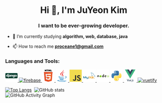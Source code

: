 
<!--
**proceane/proceane** is a ✨ _special_ ✨ repository because its `README.md` (this file) appears on your GitHub profile.

Here are some ideas to get you started:

- 🔭 I’m currently working on ...
- 🌱 I’m currently learning ...
- 👯 I’m looking to collaborate on ...
- 🤔 I’m looking for help with ...
- 💬 Ask me about ...
- 📫 How to reach me: ...
- 😄 Pronouns: ...
- ⚡ Fun fact: ...
-->

<!--### 👋 I want to be ever-growing developer. 👋-->
<h1 align="center">Hi 👋, I'm JuYeon Kim</h1>
<h3 align="center">I want to be ever-growing developer.</h3>

- 🌱 I’m currently studying **algorithm, web, database, java**

- 📫 How to reach me **proceane1@gmail.com**


<h3 align="left">Languages and Tools:</h3>
<p align="left"> <a href="https://www.djangoproject.com/" target="_blank"> <img src="https://raw.githubusercontent.com/devicons/devicon/master/icons/django/django-original.svg" alt="django" width="40" height="40"/> </a> <a href="https://firebase.google.com/" target="_blank"> <img src="https://www.vectorlogo.zone/logos/firebase/firebase-icon.svg" alt="firebase" width="40" height="40"/> </a> <a href="https://www.w3.org/html/" target="_blank"> <img src="https://raw.githubusercontent.com/devicons/devicon/master/icons/html5/html5-original-wordmark.svg" alt="html5" width="40" height="40"/> </a> <a href="https://www.java.com" target="_blank"> <img src="https://raw.githubusercontent.com/devicons/devicon/master/icons/java/java-original.svg" alt="java" width="40" height="40"/> </a> <a href="https://developer.mozilla.org/en-US/docs/Web/JavaScript" target="_blank"> <img src="https://raw.githubusercontent.com/devicons/devicon/master/icons/javascript/javascript-original.svg" alt="javascript" width="40" height="40"/> </a> <a href="https://www.mysql.com/" target="_blank"> <img src="https://raw.githubusercontent.com/devicons/devicon/master/icons/mysql/mysql-original-wordmark.svg" alt="mysql" width="40" height="40"/> </a> <a href="https://nodejs.org" target="_blank"> <img src="https://raw.githubusercontent.com/devicons/devicon/master/icons/nodejs/nodejs-original-wordmark.svg" alt="nodejs" width="40" height="40"/> </a> <a href="https://www.python.org" target="_blank"> <img src="https://raw.githubusercontent.com/devicons/devicon/master/icons/python/python-original.svg" alt="python" width="40" height="40"/> </a> <a href="https://vuejs.org/" target="_blank"> <img src="https://raw.githubusercontent.com/devicons/devicon/master/icons/vuejs/vuejs-original-wordmark.svg" alt="vuejs" width="40" height="40"/> </a> <a href="https://vuetifyjs.com/en/" target="_blank"> <img src="https://bestofjs.org/logos/vuetify.svg" alt="vuetify" width="40" height="40"/> </a> </p>

[![Top Langs](https://github-readme-stats.vercel.app/api/top-langs/?username=proceane)](https://github.com/anuraghazra/github-readme-stats)
&nbsp;![GitHub stats](https://github-readme-stats.vercel.app/api?username=proceane&theme=algolia)  
![GitHub Activity Graph](https://activity-graph.herokuapp.com/graph?username=proceane)  

<!--#### Stack
| stack | level | explanation |
|-------|-------|-------------|
|<img src="https://img.shields.io/badge/java-007396?style=flat-square&logo=java&logoColor=white"/>&nbsp;| Intermediate | using this language now in company I work for. |
|<img src="https://img.shields.io/badge/javaScript-F7DF1E?style=flat-square&logo=javaScript&logoColor=white"/><br><img src="https://img.shields.io/badge/jquery-0769AD?style=flat-square&logo=jquery&logoColor=white"/>&nbsp;|Beginner ~ Intermediate|using this language now in company I work for.|
|<img src="https://img.shields.io/badge/spring-6DB33F?style=flat-square&logo=spring&logoColor=white"/>&nbsp;|Beginner ~ Intermediate| using this language now in company I work for. |
|<img src="https://img.shields.io/badge/python-3776AB?style=flat-square&logo=python&logoColor=white"/>&nbsp;|Beginner ~ Intermediate| Self-study |
|<img src="https://img.shields.io/badge/django-092E20?style=flat-square&logo=django&logoColor=white"/>&nbsp;|Beginner| can make simple web application |
|<img src="https://img.shields.io/badge/nodejs-339933?style=flat-square&logo=nodejs&logoColor=white"/>&nbsp;|Beginner| |
|<img src="https://img.shields.io/badge/mysql-4479A1?style=flat-square&logo=mysql&logoColor=white"/>&nbsp;|Intermediate| can write SQL pharse using join, sub query, group function, etc.|
|<img src="https://img.shields.io/badge/firebase-FFCA28?style=flat-square&logo=firebase&logoColor=white"/>&nbsp;|Beginner|I have experience registering hierarchical data.|
-->

